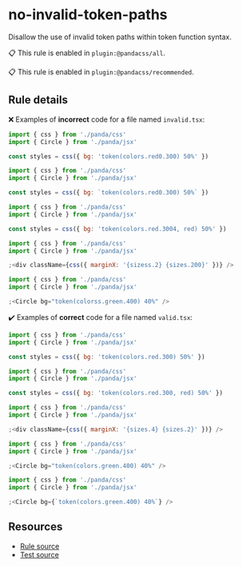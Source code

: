 [//]: # 'This file is generated by eslint-docgen. Do not edit it directly.'

# no-invalid-token-paths

Disallow the use of invalid token paths within token function syntax.

📋 This rule is enabled in `plugin:@pandacss/all`.

📋 This rule is enabled in `plugin:@pandacss/recommended`.

## Rule details

❌ Examples of **incorrect** code for a file named `invalid.tsx`:

```js
import { css } from './panda/css'
import { Circle } from './panda/jsx'

const styles = css({ bg: 'token(colors.red0.300) 50%' })

import { css } from './panda/css'
import { Circle } from './panda/jsx'

const styles = css({ bg: `token(colors.red0.300) 50%` })

import { css } from './panda/css'
import { Circle } from './panda/jsx'

const styles = css({ bg: 'token(colors.red.3004, red) 50%' })

import { css } from './panda/css'
import { Circle } from './panda/jsx'

;<div className={css({ marginX: '{sizess.2} {sizes.200}' })} />

import { css } from './panda/css'
import { Circle } from './panda/jsx'

;<Circle bg="token(colorss.green.400) 40%" />
```

✔️ Examples of **correct** code for a file named `valid.tsx`:

```js
import { css } from './panda/css'
import { Circle } from './panda/jsx'

const styles = css({ bg: 'token(colors.red.300) 50%' })

import { css } from './panda/css'
import { Circle } from './panda/jsx'

const styles = css({ bg: 'token(colors.red.300, red) 50%' })

import { css } from './panda/css'
import { Circle } from './panda/jsx'

;<div className={css({ marginX: '{sizes.4} {sizes.2}' })} />

import { css } from './panda/css'
import { Circle } from './panda/jsx'

;<Circle bg="token(colors.green.400) 40%" />

import { css } from './panda/css'
import { Circle } from './panda/jsx'

;<Circle bg={`token(colors.green.400) 40%`} />
```

## Resources

- [Rule source](/plugin/src/rules/no-invalid-token-paths.ts)
- [Test source](/tests/no-invalid-token-paths.test.ts)
